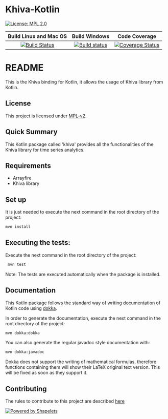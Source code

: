 # Khiva-Kotlin

[![License: MPL 2.0](https://img.shields.io/badge/License-MPL%202.0-brightgreen.svg)](https://github.com/shapelets/khiva-kotlin/blob/master/LICENSE)  

| Build Linux and Mac OS                                                                                                                   |  Build Windows                                                                                                                                                               | Code Coverage                                                                                                                                              |
|:----------------------------------------------------------------------------------------------------------------------------------------:|:----------------------------------------------------------------------------------------------------------------------------------------------------------------------------:|:----------------------------------------------------------------------------------------------------------------------------------------------------------:|
| [![Build Status](https://travis-ci.org/shapelets/khiva-kotlin.svg?branch=master)](https://travis-ci.org/shapelets/khiva-kotlin/branches) | [![Build status](https://ci.appveyor.com/api/projects/status/vwgmj2ij3ng3eb1w/branch/master?svg=true)](https://ci.appveyor.com/project/shapelets/khiva-kotlin/branch/master) |[![Coverage Status](https://codecov.io/gh/shapelets/khiva-kotlin/branch/master/graph/badge.svg)](https://codecov.io/gh/shapelets/khiva-kotlin/branch/master)|

# README #
This is the Khiva binding for Kotlin, it allows the usage of Khiva library from Kotlin.

## License
This project is licensed under [MPL-v2](https://www.mozilla.org/en-US/MPL/2.0/).
 
## Quick Summary
This Kotlin package called 'khiva' provides all the functionalities of the Khiva library for time series analytics.

## Requirements
* Arrayfire
* Khiva library

## Set up
It is just needed to execute the next command in the root directory of the project:
```bash
mvn install
```

## Executing the tests:
Execute the next command in the root directory of the project:
```bash
 mvn test
```
 
Note: The tests are executed automatically when the package is installed.

## Documentation
This Kotlin package follows the standard way of writing documentation of Kotlin code using [dokka](https://github.com/Kotlin/dokka).

In order to generate the documentation, execute the next command in the root directory of the project: 
```bash
mvn dokka:dokka
```

You can also generate the regular javadoc style documentation with:
```bash
mvn dokka:javadoc
```

Dokka does not support the writing of mathematical formulas, therefore functions containing them will show their LaTeX original text version. This will be fixed as soon as they support it.

## Contributing
The rules to contribute to this project are described [here](CONTRIBUTING.md)

[![Powered by Shapelets](https://img.shields.io/badge/powered%20by-Shapelets-orange.svg?style=flat&colorA=E1523D&colorB=007D8A)](https://shapelets.io)
